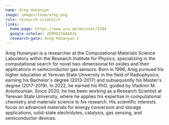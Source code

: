 ```yaml
---
name: Areg Hunanyan
image: images/team/areg.png
role: research-scientist
links:
  home-page: https://www.ysu.am/en/user/1284
  google-scholar: ZGMXO2YAAAAJ&
  research-gate: Areg-Hunanyan-2
---
```


Areg Hunanyan is a researcher at the Computational Materials Science Laboratory within the Research Institute for Physics, 
specializing in the computational search for novel two-dimensional tin oxides and their applications in semiconductor gas sensors. 
Born in 1996, Areg pursued his higher education at Yerevan State University in the field of Radiophysics, earning his 
Bachelor's degree (2013-2017) and subsequently his Master's degree (2017-2019). In 2022, he earned his PhD, guided by Vladimir M. Aroutiounian.
Since 2020, he has been working as a Research Scientist at Yerevan State University, where he applies his expertise in computational chemistry
and materials science to his research. His scientific interests focus on advanced materials for energy conversion and 
storage applications, solid-state electrolytes, catalysis, gas sensing, and semiconductor devices.




